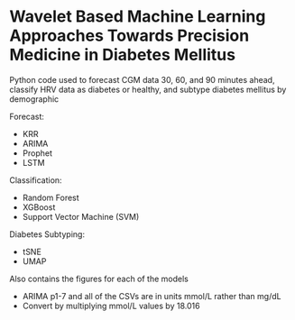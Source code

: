 # Wavelet Based Machine Learning Approaches Towards Precision Medicine in Diabetes Mellitus
Python code used to forecast CGM data 30, 60, and 90 minutes ahead, classify HRV data as diabetes or healthy, and subtype diabetes mellitus by demographic

Forecast:
* KRR
* ARIMA
* Prophet
* LSTM

Classification:
* Random Forest
* XGBoost
* Support Vector Machine (SVM)

Diabetes Subtyping:
* tSNE
* UMAP

Also contains the figures for each of the models
* ARIMA p1-7 and all of the CSVs are in units mmol/L rather than mg/dL
* Convert by multiplying mmol/L values by 18.016
